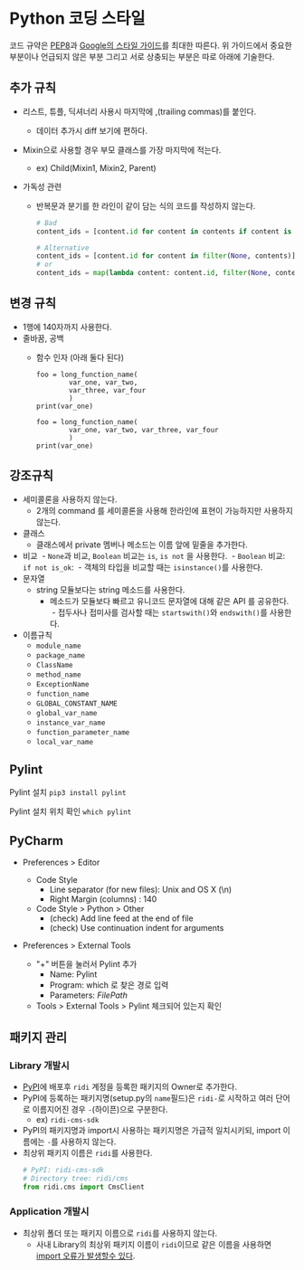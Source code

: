 # Python 코딩 스타일

코드 규약은 [PEP8](https://www.python.org/dev/peps/pep-0008/)과 [Google의 스타일 가이드](https://google.github.io/styleguide/pyguide.html)를 최대한 따른다.
위 가이드에서 중요한 부분이나 언급되지 않은 부분 그리고 서로 상충되는 부분은 따로 아래에 기술한다.


## 추가 규칙
- 리스트, 튜플, 딕셔너리 사용시 마지막에 ,(trailing commas)를 붙인다.
  - 데이터 추가시 diff 보기에 편하다.

- Mixin으로 사용할 경우 부모 클래스를 가장 마지막에 적는다.
  - ex) Child(Mixin1, Mixin2, Parent)

- 가독성 관련
  - 반복문과 분기를 한 라인이 같이 담는 식의 코드를 작성하지 않는다.

    ```python
    # Bad
    content_ids = [content.id for content in contents if content is not None]
    ```

    ```python
    # Alternative
    content_ids = [content.id for content in filter(None, contents)]
    # or
    content_ids = map(lambda content: content.id, filter(None, contents))
    ```


## 변경 규칙
- 1행에 140자까지 사용한다.
- 줄바꿈, 공백
  - 함수 인자 (아래 둘다 된다)

    ```
    foo = long_function_name(
            var_one, var_two,
            var_three, var_four
            )
    print(var_one)
    ```
    ```
    foo = long_function_name(
            var_one, var_two, var_three, var_four
            )
    print(var_one)
    ```


## 강조규칙

- 세미콜론을 사용하지 않는다. 
  - 2개의 command 를 세미콜론을 사용해 한라인에 표현이 가능하지만 사용하지 않는다.
- 클래스
  - 클래스에서 private 멤버나 메소드는 이름 앞에 밑줄을 추가한다.
- 비교
  - `None`과 비교, `Boolean` 비교는 `is`, `is not` 을 사용한다.
  - `Boolean` 비교: `if not is_ok`:
  - 객체의 타입을 비교할 때는 `isinstance()`를 사용한다.
- 문자열
  - string 모듈보다는 string 메소드를 사용한다.
    - 메소드가 모듈보다 빠르고 유니코드 문자열에 대해 같은 API 를 공유한다.
  - 접두사나 접미사를 검사할 때는 `startswith()`와 `endswith()`를 사용한다.
- 이름규칙
  - `module_name`
  - `package_name`
  - `ClassName`
  - `method_name`
  - `ExceptionName`
  - `function_name`
  - `GLOBAL_CONSTANT_NAME`
  - `global_var_name`
  - `instance_var_name`
  - `function_parameter_name`
  - `local_var_name`


## Pylint

Pylint 설치
`pip3 install pylint`

Pylint 설치 위치 확인
`which pylint`


## PyCharm

- Preferences > Editor
  - Code Style
    - Line separator (for new files): Unix and OS X (\n)
    - Right Margin (columns) : 140
  - Code Style > Python >  Other
    - (check) Add line feed at the end of file
    - (check) Use continuation indent for arguments

- Preferences > External Tools
  - "+" 버튼을 눌러서 Pylint 추가
    - Name: Pylint
    - Program: which 로 찾은 경로 입력
    - Parameters: $FilePath$
  - Tools > External Tools > Pylint 체크되어 있는지 확인


## 패키지 관리

### Library 개발시

- [PyPI](https://pypi.python.org)에 배포후 `ridi` 계정을 등록한 패키지의 Owner로 추가한다.
- PyPI에 등록하는 패키지명(setup.py의 `name`필드)은 `ridi-`로 시작하고 여러 단어로 이름지어진 경우 `-`(하이픈)으로 구분한다.
    - ex) `ridi-cms-sdk`
- PyPI의 패키지명과 import시 사용하는 패키지명은 가급적 일치시키되, import 이름에는 `-`를 사용하지 않는다.
- 최상위 패키지 이름은 `ridi`를 사용한다.
    ```python
    # PyPI: ridi-cms-sdk
    # Directory tree: ridi/cms
    from ridi.cms import CmsClient
    ```

### Application 개발시

- 최상위 폴더 또는 패키지 이름으로 `ridi`를 사용하지 않는다.
  - 사내 Library의 최상위 패키지 이름이 `ridi`이므로 같은 이름을 사용하면 [import 오류가 발생할수 있다](http://ncoghlan-devs-python-notes.readthedocs.io/en/latest/python_concepts/import_traps.html#the-init-py-trap).
